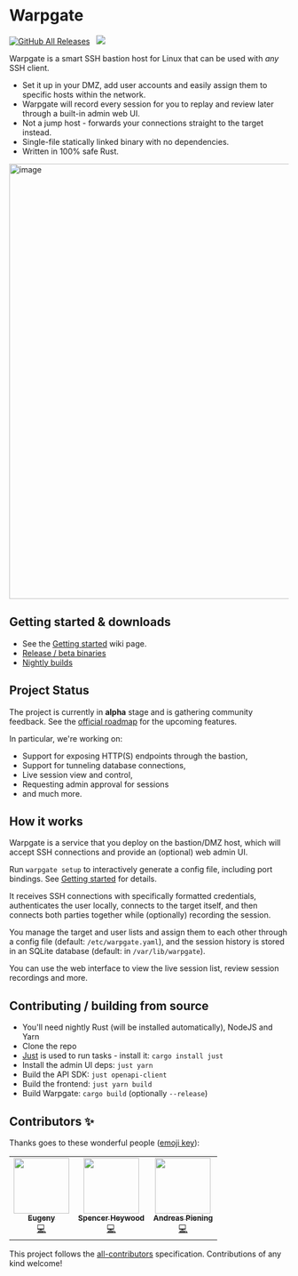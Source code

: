 # Warpgate

<a href="https://github.com/warp-tech/warpgate/releases/latest"><img alt="GitHub All Releases" src="https://img.shields.io/github/downloads/warp-tech/warpgate/total.svg?label=DOWNLOADS&logo=github&style=for-the-badge"></a> &nbsp; <a href="https://nightly.link/warp-tech/warpgate/workflows/build/main"><img src="https://shields.io/badge/-Nightly%20Builds-orange?logo=hackthebox&logoColor=fff&style=for-the-badge"/></a> &nbsp;

Warpgate is a smart SSH bastion host for Linux that can be used with _any_ SSH client.

* Set it up in your DMZ, add user accounts and easily assign them to specific hosts within the network.
* Warpgate will record every session for you to replay and review later through a built-in admin web UI.
* Not a jump host - forwards your connections straight to the target instead.
* Single-file statically linked binary with no dependencies.
* Written in 100% safe Rust.

<img width="783" alt="image" src="https://user-images.githubusercontent.com/161476/162640762-a91a2816-48c0-44d9-8b03-5b1e2cb42d51.png">

## Getting started & downloads

* See the [Getting started](https://github.com/warp-tech/warpgate/wiki/Getting-started) wiki page.
* [Release / beta binaries](https://github.com/warp-tech/warpgate/releases)
* [Nightly builds](https://nightly.link/warp-tech/warpgate/workflows/build/main)

## Project Status

The project is currently in **alpha** stage and is gathering community feedback. See the [official roadmap](https://github.com/users/Eugeny/projects/1/views/2) for the upcoming features.

In particular, we're working on:

* Support for exposing HTTP(S) endpoints through the bastion,
* Support for tunneling database connections,
* Live session view and control,
* Requesting admin approval for sessions
* and much more.

## How it works

Warpgate is a service that you deploy on the bastion/DMZ host, which will accept SSH connections and provide an (optional) web admin UI.

Run `warpgate setup` to interactively generate a config file, including port bindings. See [Getting started](https://github.com/warp-tech/warpgate/wiki/Getting-started) for details.

It receives SSH connections with specifically formatted credentials, authenticates the user locally, connects to the target itself, and then connects both parties together while (optionally) recording the session.

You manage the target and user lists and assign them to each other through a config file (default: `/etc/warpgate.yaml`), and the session history is stored in an SQLite database (default: in `/var/lib/warpgate`).

You can use the web interface to view the live session list, review session recordings and more.

## Contributing / building from source

* You'll need nightly Rust (will be installed automatically), NodeJS and Yarn
* Clone the repo
* [Just](https://github.com/casey/just) is used to run tasks - install it: `cargo install just`
* Install the admin UI deps: `just yarn`
* Build the API SDK: `just openapi-client`
* Build the frontend: `just yarn build`
* Build Warpgate: `cargo build` (optionally `--release`)

## Contributors ✨

Thanks goes to these wonderful people ([emoji key](https://allcontributors.org/docs/en/emoji-key)):

<!-- ALL-CONTRIBUTORS-LIST:START - Do not remove or modify this section -->
<!-- prettier-ignore-start -->
<!-- markdownlint-disable -->
<table>
  <tr>
    <td align="center"><a href="https://github.com/Eugeny"><img src="https://avatars.githubusercontent.com/u/161476?v=4?s=100" width="100px;" alt=""/><br /><sub><b>Eugeny</b></sub></a><br /><a href="https://github.com/Eugeny/warpgate/commits?author=Eugeny" title="Code">💻</a></td>
    <td align="center"><a href="https://the-empire.systems/"><img src="https://avatars.githubusercontent.com/u/18178614?v=4?s=100" width="100px;" alt=""/><br /><sub><b>Spencer Heywood</b></sub></a><br /><a href="https://github.com/Eugeny/warpgate/commits?author=heywoodlh" title="Code">💻</a></td>
    <td align="center"><a href="https://github.com/apiening"><img src="https://avatars.githubusercontent.com/u/2064875?v=4?s=100" width="100px;" alt=""/><br /><sub><b>Andreas Piening</b></sub></a><br /><a href="https://github.com/Eugeny/warpgate/commits?author=apiening" title="Code">💻</a></td>
  </tr>
</table>

<!-- markdownlint-restore -->
<!-- prettier-ignore-end -->

<!-- ALL-CONTRIBUTORS-LIST:END -->

This project follows the [all-contributors](https://github.com/all-contributors/all-contributors) specification. Contributions of any kind welcome!
